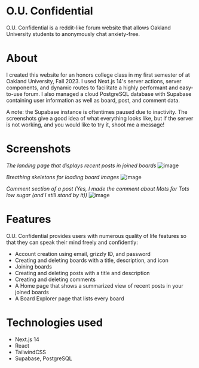 # O.U. Confidential
O.U. Confidential is a reddit-like forum website that allows Oakland University students to anonymously chat anxiety-free.

# About
I created this website for an honors college class in my first semester of at Oakland University, Fall 2023. I used Next.js 14's server actions, server components, and dynamic routes to facilitate a highly performant and easy-to-use forum. I also managed a cloud PostgreSQL database with Supabase containing user information as well as board, post, and comment data.

A note: the Supabase instance is oftentimes paused due to inactivity. The screenshots give a good idea of what everything looks like, but if the server is not working, and you would like to try it, shoot me a message!

# Screenshots
*The landing page that displays recent posts in joined boards*
![image](https://github.com/declspecl/ouconfidential/assets/103293120/087a6b9c-eec3-4347-9ed0-5a34259d9963)

*Breathing skeletons for loading board images*
![image](https://github.com/declspecl/ouconfidential/assets/103293120/e1174a57-cd8d-4ec7-bb3a-c1bc5d7daf33)

*Comment section of a post (Yes, I made the comment about Mots for Tots low sugar (and I still stand by it))*
![image](https://github.com/declspecl/ouconfidential/assets/103293120/478acd0b-e837-4b64-969d-a7c2396a317b)

# Features
O.U. Confidential provides users with numerous quality of life features so that they can speak their mind freely and confidently:
- Account creation using email, grizzly ID, and password
- Creating and deleting boards with a title, description, and icon
- Joining boards
- Creating and deleting posts with a title and description
- Creating and deleting comments
- A Home page that shows a summarized view of recent posts in your joined boards
- A Board Explorer page that lists every board

# Technologies used
- Next.js 14
- React
- TailwindCSS
- Supabase, PostgreSQL
